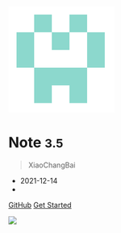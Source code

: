 ![logo](_media/identicon.png)

# Note <small>3.5</small>

> XiaoChangBai

- 2021-12-14
- 

[GitHub](https://github.com/xiaochangbai)
[Get Started](pages/)


![](_media/bg.png)